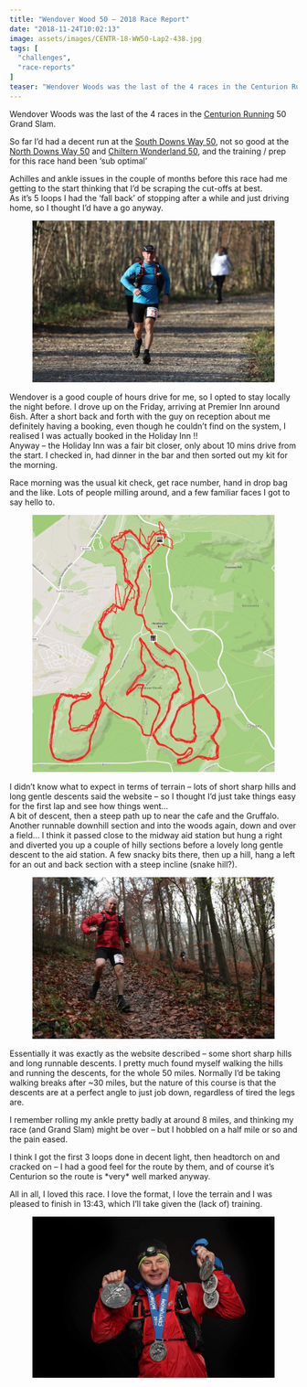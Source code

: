 ```yaml
---
title: "Wendover Wood 50 – 2018 Race Report"
date: "2018-11-24T10:02:13"
image: assets/images/CENTR-18-WW50-Lap2-438.jpg
tags: [
  "challenges",
  "race-reports"
]
teaser: "Wendover Woods was the last of the 4 races in the Centurion Running 50 Grand Slam. So far I&#8217;d had a decent run at the South Downs Way 50, not so good at the North Downs Way 50 and Chiltern Wonderland 50, and the training / prep for this race hand been &#8216;sub optimal&#8217; Achilles [&hellip;]\n"
---
```

Wendover Woods was the last of the 4 races in the [Centurion Running](https://centurionrunning.com/) 50 Grand Slam.

So far I’d had a decent run at the [South Downs Way 50](https://kennetrunner.com/south-downs-way-50-2018-race-report/), not so good at the [North Downs Way 50](https://kennetrunner.com/north-downs-way-50-2018-race-report/) and [Chiltern Wonderland 50](https://kennetrunner.com/chiltern-wonderland-2018-race-report/), and the training / prep for this race hand been ‘sub optimal’

Achilles and ankle issues in the couple of months before this race had me getting to the start thinking that I’d be scraping the cut-offs at best.  
As it’s 5 loops I had the ‘fall back’ of stopping after a while and just driving home, so I thought I’d have a go anyway.

<figure><img loading="lazy" decoding="async" src="assets/images/CENTR-18-WW50-GruffaloTrail-47-1024x683.jpg" alt="Wendover Woods 50 - Gruffalo Trail"></figure>

Wendover is a good couple of hours drive for me, so I opted to stay locally the night before. I drove up on the Friday, arriving at Premier Inn around 6ish. After a short back and forth with the guy on reception about me definitely having a booking, even though he couldn’t find on the system, I realised I was actually booked in the Holiday Inn !!  
Anyway – the Holiday Inn was a fair bit closer, only about 10 mins drive from the start. I checked in, had dinner in the bar and then sorted out my kit for the morning.

Race morning was the usual kit check, get race number, hand in drop bag and the like. Lots of people milling around, and a few familiar faces I got to say hello to.

<figure><a href="https://www.strava.com/activities/1970642687" target="_blank" rel="noreferrer noopener"><img loading="lazy" decoding="async" src="assets/images/WW50-Route.png" alt="Wendover Woods 50 - Route"></a></figure>

I didn’t know what to expect in terms of terrain – lots of short sharp hills and long gentle descents said the website – so I thought I’d just take things easy for the first lap and see how things went…  
A bit of descent, then a steep path up to near the cafe and the Gruffalo. Another runnable downhill section and into the woods again, down and over a field… I think it passed close to the midway aid station but hung a right and diverted you up a couple of hilly sections before a lovely long gentle descent to the aid station. A few snacky bits there, then up a hill, hang a left for an out and back section with a steep incline (snake hill?).

<figure><img loading="lazy" decoding="async" src="assets/images/CENTR-18-WW50-Lap1-316-1024x683.jpg" alt="Wendover Woods 50 - Lap 1"></figure>

Essentially it was exactly as the website described – some short sharp hills and long runnable descents. I pretty much found myself walking the hills and running the descents, for the whole 50 miles. Normally I’d be taking walking breaks after ~30 miles, but the nature of this course is that the descents are at a perfect angle to just job down, regardless of tired the legs are.

I remember rolling my ankle pretty badly at around 8 miles, and thinking my race (and Grand Slam) might be over – but I hobbled on a half mile or so and the pain eased.

I think I got the first 3 loops done in decent light, then headtorch on and cracked on – I had a good feel for the route by them, and of course it’s Centurion so the route is \*very\* well marked anyway.

All in all, I loved this race. I love the format, I love the terrain and I was pleased to finish in 13:43, which I’ll take given the (lack of) training.

<figure><img loading="lazy" decoding="async" src="assets/images/CENTR-18-WW50-FINISH-427.jpg" alt="Wendover Woods 50 - Finish"></figure>
